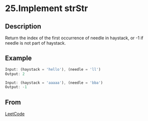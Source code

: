 # 25.Implement strStr

## Description

Return the index of the first occurrence of needle in haystack, or -1 if needle is not part of haystack.

## Example

```javascript
Input: (haystack = 'hello'), (needle = 'll')
Output: 2

Input: (haystack = 'aaaaa'), (needle = 'bba')
Output: -1
```

## From

[LeetCode](https://leetcode.com/problems/implement-strstr)
